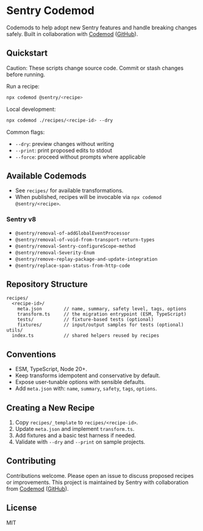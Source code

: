 # Sentry Codemod

Codemods to help adopt new Sentry features and handle breaking changes safely. Built in collaboration with [Codemod](https://codemod.com/) ([GitHub](https://github.com/codemod)).

## Quickstart

Caution: These scripts change source code. Commit or stash changes before running.

Run a recipe:

```bash
npx codemod @sentry/<recipe>
```

Local development:

```bash
npx codemod ./recipes/<recipe-id> --dry
```

Common flags:
- `--dry`: preview changes without writing
- `--print`: print proposed edits to stdout
- `--force`: proceed without prompts where applicable

## Available Codemods

- See `recipes/` for available transformations.
- When published, recipes will be invocable via `npx codemod @sentry/<recipe>`.

### Sentry v8

- `@sentry/removal-of-addGlobalEventProcessor`
- `@sentry/removal-of-void-from-transport-return-types`
- `@sentry/removal-Sentry-configureScope-method`
- `@sentry/removal-Severity-Enum`
- `@sentry/remove-replay-package-and-update-integration`
- `@sentry/replace-span-status-from-http-code`

## Repository Structure

```
recipes/
  <recipe-id>/
    meta.json        // name, summary, safety level, tags, options
    transform.ts     // the migration entrypoint (ESM, TypeScript)
    tests/           // fixture-based tests (optional)
    fixtures/        // input/output samples for tests (optional)
utils/
  index.ts           // shared helpers reused by recipes
```

## Conventions

- ESM, TypeScript, Node 20+.
- Keep transforms idempotent and conservative by default.
- Expose user-tunable options with sensible defaults.
- Add `meta.json` with: `name`, `summary`, `safety`, `tags`, `options`.

## Creating a New Recipe

1. Copy `recipes/_template` to `recipes/<recipe-id>`.
2. Update `meta.json` and implement `transform.ts`.
3. Add fixtures and a basic test harness if needed.
4. Validate with `--dry` and `--print` on sample projects.

## Contributing

Contributions welcome. Please open an issue to discuss proposed recipes or improvements.
This project is maintained by Sentry with collaboration from [Codemod](https://codemod.com/) ([GitHub](https://github.com/codemod)).

## License

MIT
